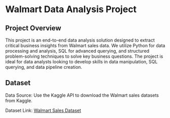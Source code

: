 # Walmart Data Analysis Project
## Project Overview

This project is an end-to-end data analysis solution designed to extract critical business insights from Walmart sales data. We utilize Python for data processing and analysis, SQL for advanced querying, and structured problem-solving techniques to solve key business questions. The project is ideal for data analysts looking to develop skills in data manipulation, SQL querying, and data pipeline creation.

## Dataset

Data Source: Use the Kaggle API to download the Walmart sales datasets from Kaggle.

Dataset Link: [Walmart Sales Dataset](https://www.kaggle.com/datasets/najir0123/walmart-10k-sales-datasets)
